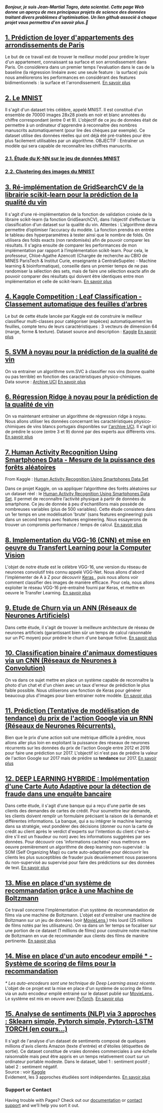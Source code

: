 <h4> <strong> 
   <i> Bonjour, je suis Jean-Martial Tagro, data scientist. Cette page Web donne un aperçu de mes principaux projets de science des données traitant divers problèmes d'optimisation. Un lien github associé à chaque projet vous permettra d'en savoir plus.🙂</i>
   </strong> </h4>


<h2><a href='https://github.com/JMT-AI/Portfolio/blob/master/1.%20Prediction%20Loyer%20-%20MNIST/Prediction%20de%20loyer_Livrable.ipynb'> 1. Prédiction de loyer d'appartements des arrondissements de Paris </a></h2>
Le but de ce travail est de trouver le meilleur model pour prédire le loyer d'un appartement, connaissant sa surface et son arrondissement dans Paris. On considèrera dans un premier temps l'evaluation dans le cas de la baseline (la régression linéaire avec une seule feature : la surface) puis nous améliorerons les performances en considérant des features bidimentionnels : la surface et l'arrondissement.
<a href =''> En savoir plus </a>


<h2><a href=''>2. Le MNIST </a></h2>
Il s'agit d'un dataset très célèbre, appelé MNIST. Il est constitué d'un ensemble de 70000 images 28x28 pixels en noir et blanc annotées du chiffre correspondant (entre 0 et 9). L'objectif de ce jeu de données était de permettre à un ordinateur d'apprendre à reconnaître des nombres manuscrits automatiquement (pour lire des chèques par exemple). Ce dataset utilise des données réelles qui ont déjà été pré-traitées pour être plus facilement utilisables par un algorithme.
OBJECTIF : Entraîner un modèle qui sera capable de reconnaître les chiffres manuscrits.

   <h3><a href='https://github.com/JMT-AI/Portfolio/blob/master/1.%20Prediction%20Loyer%20-%20MNIST/K-NN%20sur%20le%20jeu%20de%20données%20MNIST.ipynb'>2.1. Étude du K-NN sur le jeu de données MNIST</a></h3>

   <h3><a href='https://github.com/JMT-AI/Portfolio/blob/master/6.%20Exploration%20via%20des%20algorithmes%20non%20supervisés/Clustering_MNIST_livrable.ipynb'>2.2. Clustering des images du MNIST</a></h3>


<h2><a href='https://github.com/JMT-AI/Portfolio/blob/master/2.%20Evaluations%20KNN/Ré-implémentation%20de%20GridSearchCV_Livrable.ipynb'> 3. Ré-implémentation de GridSearchCV de la librairie scikit-learn pour la prédiction de la qualité du vin </a></h2>
Il s'agit d'une ré-implémentation de la fonction de validation croisée de la libraire scikit-learn (la fonction GridSearchCV), dans l’objectif d’effectuer la classification d'un dataset sur la qualité du vin.
Attentes : L’algorithme devra permettre d’optimiser l’accuracy du modèle. La fonction prendra en entrée le tableau des hyperparamètres à tester ainsi que le nombre de folds. On utilisera des folds exacts (non randomisés) afin de pouvoir comparer les résultats.
Il s'agira ensuite de comparer les performances de mon implémentation par rapport à l’implémentation scikit-learn. Pour cela, le professeur, Chloé-Agathe Azencott (Chargée de recherche au CBIO de MINES ParisTech & Institut Curie, enseignante à CentraleSupélec - Machine learning & bioinformatique), conseille dans un premier temps de ne pas randomiser la sélection des sets, mais de faire une sélection exacte afin de pouvoir comparer des résultats qui doivent être identiques entre mon implémentation et celle de scikit-learn.
<a href =''> En savoir plus </a>


<h2><a href="https://github.com/JMT-AI/Portfolio/blob/master/3.%20Entrainement%20de%20modèle%20prédictif%20linéaire/Classement%20feuilles%20d'arbres_Livrable.ipynb"> 4. Kaggle Competition : Leaf Classification - Classement automatique des feuilles d’arbres </a></h2>
Le but de cette étude lancée par Kaggle est de construire le meilleur classifieur multi-classes pour catégoriser (espèces) automatiquement les feuilles, compte tenu de leurs caractéristiques : 3 vecteurs de dimension 64 (marge, forme & texture).
Dataset source and description : <a href='https://www.kaggle.com/c/leaf-classification/data'> Kaggle</a>
<a href =''> En savoir plus </a>


<h2><a href='https://github.com/JMT-AI/Portfolio/blob/master/4.%20Etudes%20modèles%20supervisés%20non%20linéaires/Kernel%20SVM%20-%20wine%20quality.ipynb'> 5. SVM à noyau pour la prédiction de la qualité de vin </a></h2>
On va entrainer un algorithme svm.SVC à classifier nos vins (bonne qualité ou pas terrible) en fonction des caractéristiques physico-chimiques.<br>
Data source : <a href='https://archive.ics.uci.edu/ml/machine-learning-databases/wine-quality'>Archive UCI</a> 
<a href =''> En savoir plus </a>


<h2><a href='https://github.com/JMT-AI/Portfolio/blob/master/4.%20Etudes%20modèles%20supervisés%20non%20linéaires/Kernel%20ridge%20regression%20-%20wine%20quality.ipynb'> 6. Régression Ridge à noyau pour la prédiction de la qualité de vin </a></h2>
On va maintenant entrainer un algorithme de régression ridge à noyau. Nous allons utiliser les données concernant les caractéristiques physico-chimiques de vins blancs portugais disponibles sur <a href='https://archive.ics.uci.edu/ml/machine-learning-databases/wine-quality'>l'archive UCI</a>. Il s'agit ici de prédire le score (entre 3 et 9) donné par des experts aux différents vins.
<a href =''> En savoir plus </a>


<h2><a href='https://github.com/JMT-AI/Portfolio/blob/master/5.%20Méthodes%20ensemblistes/Classement%20feuilles%20d'arbre_Random%20forest.ipynb'> 7. Human Activity Recognition Using Smartphones Data - Mesure de la puissance des forêts aléatoires </a></h2>
From Kaggle : <a href='https://www.kaggle.com/uciml/human-activity-recognition-with-smartphones'>Human Activity Recognition Using Smartphones Data Set</a>

Dans ce projet Kaggle, on va appliquer l’algorithme des forêts aléatoires sur un dataset réel : le <a href='https://www.kaggle.com/uciml/human-activity-recognition-with-smartphones'>Human Activity Recognition Using Smartphones Data Set</a>. Il permet de reconnaître l’activité physique à partir de données du smartphone. Ce jeu de donnée à peu d'echantillons mais possède de nombreuses variables (plus de 500 variables). Cette étude consistera dans un 1er temps en une modélisation 'brute' (sans features engineering) puis dans un second temps avec features engineering. Nous essayerons de trouver un compromis performance / temps de calcul.
<a href =''> En savoir plus </a>


<h2><a href='https://github.com/JMT-AI/Portfolio/blob/master/7.%20Computer%20Vision/VGG-16_Livrable.ipynb'> 8. Implementation du VGG-16 (CNN) et mise en oeuvre du Transfert Learning pour la Computer Vision </a></h2>
L'objet de notre étude est le célèbre VGG-16, une version du réseau de neurones convolutif très connu appelé VGG-Net. Nous allons d'abord l'implémenter de A à Z pour découvrir <a href='https://keras.io/api/'> Keras </a>, puis nous allons voir comment classifier des images de manière efficace. Pour cela, nous allons exploiter le réseau VGG-16 pré-entraîné fourni par Keras, et mettre en oeuvre le Transfer Learning.
<a href =''> En savoir plus </a>


<h2><a href='https://github.com/JMT-AI/Portfolio/blob/master/Artificial_Neural_Networks/ann.py'> 9. Etude de Churn via un ANN (Réseaux de Neurones Artificiels) </a></h2>
Dans cette étude, il s'agit de trouver la meilleure architecture de réseau de neurones artificiels (garantissant bien sûr un temps de calcul raisonnable sur un PC moyen) pour prédire le churn d'une banque fictive.
<a href =''> En savoir plus </a>


<h2><a href='https://github.com/JMT-AI/Portfolio/blob/master/Convolutional_Neural_Networks/cnn.py'> 10. Classification binaire d'animaux domestiques via un CNN (Réseaux de Neurones à Convolution) </a></h2>
On va dans ce sujet mettre en place un système capable de reconnaître la photo d'un chat et d'un chien avec un taux d'erreur de prédiction le plus faible possible. Nous utiliserons une fonction de Keras pour générer beaucoup plus d'images pour bien entrainer notre modèle.
<a href =''> En savoir plus </a>


<h2><a href='https://github.com/JMT-AI/Portfolio/blob/master/Recurrent_Neural_Networks/rnn.py'> 11. Prédiction (Tentative de modélisation de tendance) du prix de l'action Google via un RNN (Réseaux de Neurones Récurrents). </a></h2>
Bien que le prix d'une action soit une métrique difficile à prédire, nous allons aller plus loin en exploitant la puissance des réseaux de neurones récurrents sur les données du prix de l'action Google entre 2012 et 2016 pour faire une prédiction sur 2017. L'objectif ici n'est pas de prédire la valeur de l'action Google sur 2017 mais de prédire sa <strong> tendance </strong> sur 2017. 
<a href =''> En savoir plus </a>


<h2><a href='https://github.com/JMT-AI/Portfolio/blob/master/Self_Organizing_Maps/mega_study.py'> 12. DEEP LEARNING HYBRIDE : Implémentation d'une Carte Auto Adaptive pour la détection de fraude dans une enquête bancaire </a></h2>
Dans cette étude, il s'agit d'une banque qui a reçu d'une partie de ses clients des demandes de cartes de crédit. Pour soumettre leur demande, les clients doivent remplir un formulaire précisant la raison de la demande et différentes informations. La banque, qui a su intégrer le machine learning dans sa stratégie, veut pondérer des décisions (donner ou non la carte de crédit au client après le verdict d'experts sur l'intention du client c'est-à-dire s'il est un fraudeur ou non) avec les informations suggérées par ses données. 
Pour découvrir ces 'informations cachées' nous mettrons en oeuvre premièrement un algorithme de deep learning non-supervisé : la SOM (Self Organizing Map) ou carte auto-adaptative pour découvrir les clients les plus susceptibles de frauder puis deuxièmement nous passerons du non-supervisé au supervisé pour faire des prédictions sur des données de test.
<a href =''> En savoir plus </a>


<h2><a href='https://github.com/JMT-AI/Portfolio/blob/master/Boltzmann_Machines/rbm.py'> 13. Mise en place d'un système de recommandation grâce à une Machine de Boltzmann </a></h2>
Ce travail concerne l'implémentation d'un système de recommandation de films via une machine de Boltzmann. L'objet est d'entraîner une machine de Boltzmann sur un jeu de données (voir <a href = 'https://grouplens.org/datasets/movielens/'> MovieLens </a>) très lourd (25 millions de films notés par les utilisateurs). On va dans un 1er temps se focaliser sur une portion de ce dataset (1 millions de films) pour construire notre machine de Boltzmann en vue de recommander aux clients des films de manière pertinente.
<a href =''> En savoir plus </a>   


<h2><a href='https://github.com/JMT-AI/Portfolio/blob/master/AutoEncoders/ae.py'> 14. Mise en place d'un auto encodeur empilé * - Système de scoring de films pour la recommandation </a></h2>
<i>* Les auto-encodeurs sont une technique de Deep Learning assez récente.</i><br>
L'objet de ce projet est la mise en place d'un système de scoring de films via un auto encodeur empilé entrainé sur le dataset publié sur <a href = 'https://grouplens.org/datasets/movielens/'> MovieLens </a>. Le système est mis en oeuvre avec <a href='https://pytorch.org/resources/'>PyTorch</a>.
<a href =''> En savoir plus </a>


<h2><a href='https://github.com/JMT-AI/Portfolio/blob/master/8.%20Traitement%20du%20Langage%20Naturel%20(NLP)/NLP%20Analyse%20Sentiments%20via%203%20approches.ipynb'> 15. Analyse de sentiments (NLP) via 3 approches : Sklearn simple, Pytorch simple, Pytorch-LSTM TORCH (en cours...) </a></h2>
Il s'agit de l'analyse d'un dataset de sentiments composé de quelques millions d'avis clients Amazon (texte d'entrée) et d'étoiles (étiquettes de sortie).
Ce dataset constitue de vraies données commerciales à une échelle raisonnable mais peut être appris en un temps relativement court sur un ordinateur portable modeste. Dans le dataset, label 1 : sentiment positif ; label 2 : sentiment négatif.<br>
Source : voir <a href='https://www.kaggle.com/bittlingmayer/amazonreviews?select=test.ft.txt.bz2'>Kaggle</a>
<br>Evidement, les 3 approches étudiées sont indépendantes.
<a href =''> En savoir plus </a> <br>

### Support or Contact

Having trouble with Pages? Check out our [documentation](https://help.github.com/categories/github-pages-basics/) or [contact support](https://github.com/contact) and we’ll help you sort it out.
